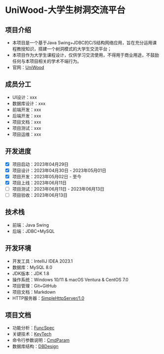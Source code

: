 # UniWood-大学生树洞交流平台

## 项目介绍

- 本项目是一个基于Java Swing+JDBC的C/S结构网络应用，旨在充分运用课程教授知识，搭建一个树洞模式的大学生交流平台；
- 本项目作为大学生课程设计，仅供学习交流使用，不得用于商业用途，不鼓励任何与本项目相关的学术不端行为。
- 官网：[UniWood](https://uniwood.zpss.info)

## 成员分工

- UI设计：xxx
- 数据库设计：xxx
- 前端开发：xxx
- 后端开发：xxx
- 项目文档：xxx
- 项目测试：xxx
- 项目运维：xxx

## 开发进度

- [x] 项目启动：2023年04月29日
- [x] 项目设计：2023年04月30日 - 2023年05月01日
- [x] 项目开发：2023年05月02日 - 至今
- [x] 项目上线：2023年06月11日
- [ ] 项目测试：2023年06月11日 - 2023年06月13日
- [ ] 项目验收：2023年06月13日

## 技术栈

- 前端：Java Swing
- 后端：JDBC+MySQL

## 开发环境

- 开发工具：IntelliJ IDEA 2023.1
- 数据库：MySQL 8.0
- JDK版本：JDK 1.8
- 操作系统：Windows 10/11 & macOS Ventura & CentOS 7.0
- 项目管理：Git+GitHub
- 项目文档：Markdown
- HTTP服务器：[SimpleHttpServer/1.0](https://github.com/Zpss2021/SimpleHttpServer)

## 项目文档

- 功能分析：[FuncSpec](docs/FuncSpec.md)
- 关键技术：[KeyTech](docs/KeyTech.md)
- 命令行参数说明：[CmdParam](docs/CmdParam.md)
- 数据库结构：[DBDesign](docs/DBStruct.md)